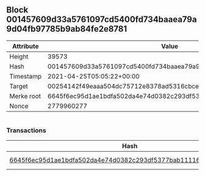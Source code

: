 ## Block 001457609d33a5761097cd5400fd734baaea79a9d04fb97785b9ab84fe2e8781

Attribute | Value
--- | ---
Height | 39573
Hash | 001457609d33a5761097cd5400fd734baaea79a9d04fb97785b9ab84fe2e8781
Timestamp | 2021-04-25T05:05:22+00:00
Target | 00254142f49eaaa504dc75712e8378ad5316cbcead634704b3734b6271167cc4
Merke root | 6645f6ec95d1ae1bdfa502da4e74d0382c293df5377bab1111657d93de7884a9
Nonce | 2779960277

```

```

### Transactions

Hash | Amount
--- | ---
[6645f6ec95d1ae1bdfa502da4e74d0382c293df5377bab1111657d93de7884a9](6645f6ec95d1ae1bdfa502da4e74d0382c293df5377bab1111657d93de7884a9.md) | 10.00000000 SKEPTI 
